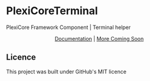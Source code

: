 # PlexiCoreTerminal
PlexiCore Framework Component | Terminal helper

<p align="center">
    <a href="/docs/README.md">Documentation</a>
    |
    <a href="/">More Coming Soon</a>
</p>

## Licence
This project was built under GitHub's MIT licence